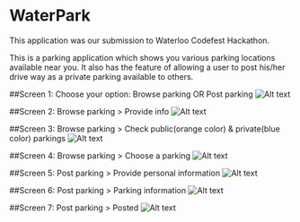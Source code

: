 # WaterPark

This application was our submission to Waterloo Codefest Hackathon.

This is a parking application which shows you various parking locations available near you.
It also has the feature of allowing a user to post his/her drive way as a private parking available to others.

##Screen 1: Choose your option: Browse parking OR Post parking
![Alt text](https://github.com/vishalshubham/WaterPark/blob/master/screenshots/1.jpg "Optional title")

##Screen 2: Browse parking > Provide info
![Alt text](https://github.com/vishalshubham/WaterPark/blob/master/screenshots/2.jpg "Optional title")

##Screen 3: Browse parking > Check public(orange color) & private(blue color) parkings
![Alt text](https://github.com/vishalshubham/WaterPark/blob/master/screenshots/3.jpg "Optional title")

##Screen 4: Browse parking > Choose a parking
![Alt text](https://github.com/vishalshubham/WaterPark/blob/master/screenshots/4.jpg "Optional title")

##Screen 5: Post parking > Provide personal information
![Alt text](https://github.com/vishalshubham/WaterPark/blob/master/screenshots/7.jpg "Optional title")

##Screen 6: Post parking > Parking information
![Alt text](https://github.com/vishalshubham/WaterPark/blob/master/screenshots/8.jpg "Optional title")

##Screen 7: Post parking > Posted
![Alt text](https://github.com/vishalshubham/WaterPark/blob/master/screenshots/9.jpg "Posted!!!")